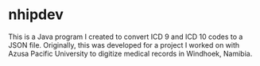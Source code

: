 # nhipdev
This is a Java program I created to convert ICD 9 and ICD 10 codes to a JSON file. Originally, this was developed for a project I worked on with Azusa Pacific University to digitize medical records in Windhoek, Namibia.
